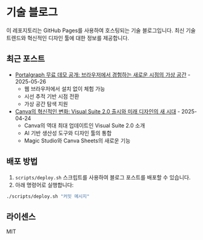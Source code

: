 # 기술 블로그

이 레포지토리는 GitHub Pages를 사용하여 호스팅되는 기술 블로그입니다. 최신 기술 트렌드와 혁신적인 디자인 툴에 대한 정보를 제공합니다.

## 최근 포스트

- [Portalgraph 무료 데모 공개: 브라우저에서 경험하는 새로운 시점의 가상 공간](https://youni202.github.io/tech-blog/2025/05/26/portalgraph-demo.html) - 2025-05-26
  - 웹 브라우저에서 설치 없이 체험 가능
  - 시선 추적 기반 시점 전환
  - 가상 공간 탐색 지원
- [Canva의 혁신적인 변화: Visual Suite 2.0 출시와 미래 디자인의 새 시대](https://youni202.github.io/tech-blog/2025/04/24/canva-visual-suite-2-0.html) - 2025-04-24
  - Canva의 역대 최대 업데이트인 Visual Suite 2.0 소개
  - AI 기반 생산성 도구와 디자인 툴의 통합
  - Magic Studio와 Canva Sheets의 새로운 기능

## 배포 방법

1. `scripts/deploy.sh` 스크립트를 사용하여 블로그 포스트를 배포할 수 있습니다.
2. 아래 명령어로 실행합니다:

```bash
./scripts/deploy.sh "커밋 메시지"
```

## 라이센스

MIT